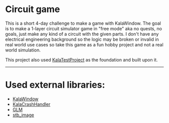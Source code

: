 # Circuit game

This is a short 4-day challenge to make a game with KalaWindow. The goal is to make a 1-layer circuit simulator game in "free mode" aka no quests, no goals, just make any kind of a circuit with the given parts. I don't have any electrical engineering background so the logic may be broken or invalid in real world use cases so take this game as a fun hobby project and not a real world simulation.

This project also used [KalaTestProject](https://github.com/KalaKit/KalaTestProject) as the foundation and built upon it.

---

# Used external libraries:

- [KalaWindow](https://github.com/KalaKit/KalaWindow)
- [KalaCrashHandler](https://github.com/KalaKit/KalaCrashHandler)
- [GLM](https://github.com/g-truc/glm)
- [stb_image](https://github.com/nothings/stb/blob/master/stb_image.h)

